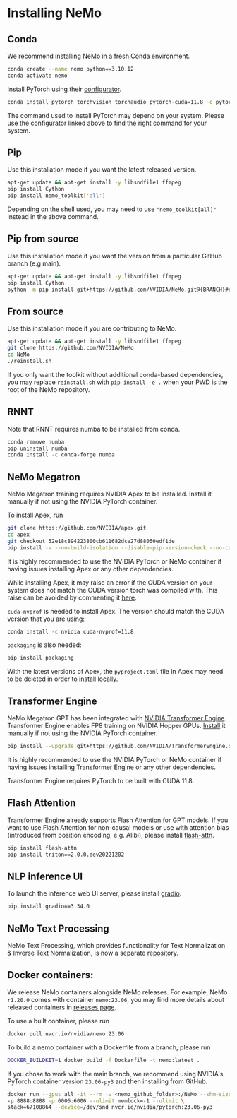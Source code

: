 # Installing NeMo

## Conda

We recommend installing NeMo in a fresh Conda environment.

```bash
conda create --name nemo python==3.10.12
conda activate nemo
```

Install PyTorch using their [configurator](https://pytorch.org/get-started/locally/).

```bash
conda install pytorch torchvision torchaudio pytorch-cuda=11.8 -c pytorch -c nvidia
```

The command used to install PyTorch may depend on your system. Please use the configurator linked above to find the right command for your system.

## Pip
Use this installation mode if you want the latest released version.

```bash
apt-get update && apt-get install -y libsndfile1 ffmpeg
pip install Cython
pip install nemo_toolkit['all']
```

Depending on the shell used, you may need to use `"nemo_toolkit[all]"` instead in the above command.

## Pip from source

Use this installation mode if you want the version from a particular GitHub branch (e.g main).

```bash
apt-get update && apt-get install -y libsndfile1 ffmpeg
pip install Cython
python -m pip install git+https://github.com/NVIDIA/NeMo.git@{BRANCH}#egg=nemo_toolkit[all]
```

## From source
Use this installation mode if you are contributing to NeMo.

```bash
apt-get update && apt-get install -y libsndfile1 ffmpeg
git clone https://github.com/NVIDIA/NeMo
cd NeMo
./reinstall.sh
```

If you only want the toolkit without additional conda-based dependencies, you may replace `reinstall.sh`
with `pip install -e .` when your PWD is the root of the NeMo repository.

## RNNT

Note that RNNT requires numba to be installed from conda.

```bash
conda remove numba
pip uninstall numba
conda install -c conda-forge numba
```

## NeMo Megatron

NeMo Megatron training requires NVIDIA Apex to be installed.
Install it manually if not using the NVIDIA PyTorch container.

To install Apex, run

```bash
git clone https://github.com/NVIDIA/apex.git
cd apex
git checkout 52e18c894223800cb611682dce27d88050edf1de
pip install -v --no-build-isolation --disable-pip-version-check --no-cache-dir --global-option="--cpp_ext" --global-option="--cuda_ext" --global-option="--fast_layer_norm" --global-option="--distributed_adam" --global-option="--deprecated_fused_adam" ./
```

It is highly recommended to use the NVIDIA PyTorch or NeMo container if having issues installing Apex or any other dependencies.

While installing Apex, it may raise an error if the CUDA version on your system does not match the CUDA version torch was compiled with.
This raise can be avoided by commenting it [here](https://github.com/NVIDIA/apex/blob/master/setup.py#L32).

`cuda-nvprof` is needed to install Apex. The version should match the CUDA version that you are using:

```bash
conda install -c nvidia cuda-nvprof=11.8
```

`packaging` is also needed:

```bash
pip install packaging
```

With the latest versions of Apex, the `pyproject.toml` file in Apex may need to be deleted in order to install locally.


## Transformer Engine

NeMo Megatron GPT has been integrated with [NVIDIA Transformer Engine](https://github.com/NVIDIA/TransformerEngine). Transformer Engine enables FP8 training on NVIDIA Hopper GPUs.
[Install](https://docs.nvidia.com/deeplearning/transformer-engine/user-guide/installation.html) it manually if not using the NVIDIA PyTorch container.

```bash
pip install --upgrade git+https://github.com/NVIDIA/TransformerEngine.git@stable
```

It is highly recommended to use the NVIDIA PyTorch or NeMo container if having issues installing Transformer Engine or any other dependencies.

Transformer Engine requires PyTorch to be built with CUDA 11.8.


## Flash Attention
Transformer Engine already supports Flash Attention for GPT models. If you want to use Flash Attention for non-causal models or use with attention bias (introduced from position encoding, e.g. Alibi), please install [flash-attn](https://github.com/HazyResearch/flash-attention).

```bash
pip install flash-attn
pip install triton==2.0.0.dev20221202
```

## NLP inference UI
To launch the inference web UI server, please install [gradio](https://gradio.app/).

```bash
pip install gradio==3.34.0
```

## NeMo Text Processing
NeMo Text Processing, which provides functionality for Text Normalization & Inverse Text Normalization, is now a separate [repository](https://github.com/NVIDIA/NeMo-text-processing).

## Docker containers:
We release NeMo containers alongside NeMo releases. For example, NeMo `r1.20.0` comes with container `nemo:23.06`, you may find more details about released containers in [releases page](https://github.com/NVIDIA/NeMo/releases).

To use a built container, please run

```bash
docker pull nvcr.io/nvidia/nemo:23.06
```

To build a nemo container with a Dockerfile from a branch, please run

```bash
DOCKER_BUILDKIT=1 docker build -f Dockerfile -t nemo:latest .
```

If you chose to work with the main branch, we recommend using NVIDIA's PyTorch container version `23.06-py3` and then installing from GitHub.

```bash
docker run --gpus all -it --rm -v <nemo_github_folder>:/NeMo --shm-size=8g \
-p 8888:8888 -p 6006:6006 --ulimit memlock=-1 --ulimit \
stack=67108864 --device=/dev/snd nvcr.io/nvidia/pytorch:23.06-py3
```
